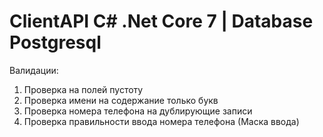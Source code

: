 # ClientAPI C# .Net Core 7 | Database Postgresql
Валидации:
1) Проверка на полей пустоту
2) Проверка имени на содержание только букв
3) Проверка номера телефона на дублирующие записи
4) Проверка правильности ввода номера телефона (Маска ввода)
